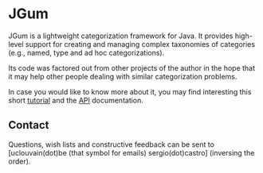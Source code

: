 JGum
====

JGum is a lightweight categorization framework for Java.
It provides high-level support for creating and managing  complex taxonomies of categories (e.g., named, type and ad hoc categorizations).

Its code was factored out from other projects of the author in the hope that it may help other people dealing with similar categorization problems.

In case you would like to know more about it, you may find interesting this short [tutorial](http://jgum.github.com/ "JGum Tutorial") 
and the [API](http://jgum.github.com/javadocs/ "API documentation ") documentation.


Contact
-------

Questions, wish lists and constructive feedback can be sent to [uclouvain(dot)be (that symbol for emails) sergio(dot)castro]
\(inversing the order\).
